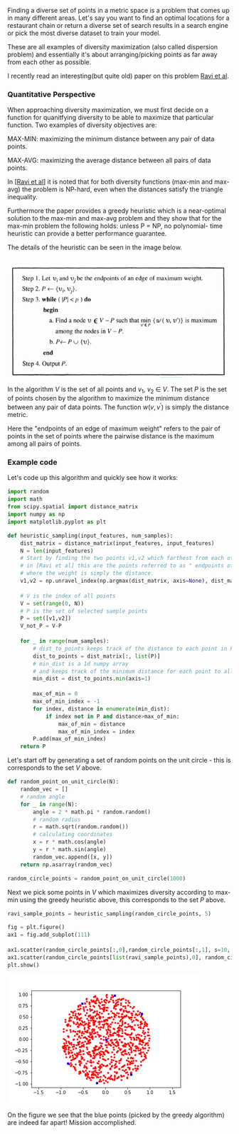 Finding a diverse set of points in a metric space is a problem that comes up in many different areas.
Let's say you want to find an optimal locations for a restaurant chain or 
return a diverse set of search results in a search engine or pick the most diverse dataset to train your model.

These are all examples of diversity maximization (also called dispersion problem) and essentially it's about arranging/picking points as far away from each other as possible.

I recently read an interesting(but quite old) paper on this problem [Ravi et al](https://www.jstor.org/stable/171673?origin=JSTOR-pdf&seq=1).

### Quantitative Perspective
When approaching diversity maximization, we must first decide on a function for quanitfying diversity to be able to maximize that particular function. Two examples of diversity objectives are:

MAX-MIN: maximizing the minimum distance between any pair of data points.

MAX-AVG: maximizing the average distance between all pairs of data points.

In [[Ravi et al](https://www.jstor.org/stable/171673?origin=JSTOR-pdf&seq=1)] it is noted that for both diversity functions (max-min and max-avg) the problem is
NP-hard, even when the distances satisfy the triangle inequality. 

Furthermore the paper provides a greedy heuristic which is a near-optimal solution to the max-min and max-avg
problem and they show that for the max-min problem the following holds: unless P = NP, no polynomial-
time heuristic can provide a better performance guarantee.

The details of the heuristic can be seen in the image below.

![ravi algorithm](/images/ravi_et_al_algo.png)

In the algorithm $V$ is the set of all points and $v_1$, $v_2$ $\in$ $V$. The set $P$ is the set of points chosen by the algorithm to maximize the minimum distance between any pair of data points. The function $w(v,v^')$ is simply the distance metric.

Here the "endpoints of an edge of maximum weight" refers to the pair of points in the set of points where the pairwise distance is the maximum among all pairs of points.

### Example code
Let's code up this algorithm and quickly see how it works:


```python
import random
import math
from scipy.spatial import distance_matrix
import numpy as np
import matplotlib.pyplot as plt
```


```python
def heuristic_sampling(input_features, num_samples):
    dist_matrix = distance_matrix(input_features, input_features)
    N = len(input_features)
    # Start by finding the two points v1,v2 which farthest from each other.
    # in [Ravi et al] this are the points referred to as " endpoints of an edge of maximum weight. "
    # where the weight is simply the distance.
    v1,v2 = np.unravel_index(np.argmax(dist_matrix, axis=None), dist_matrix.shape)

    # V is the index of all points
    V = set(range(0, N))
    # P is the set of selected sample points
    P = set([v1,v2])
    V_not_P = V-P
    
    for _ in range(num_samples):
        # dist_to_points keeps track of the distance to each point in P, from all other points.
        dist_to_points = dist_matrix[:, list(P)]
        # min_dist is a 1d numpy array
        # and keeps track of the minimum distance for each point to all possible points
        min_dist = dist_to_points.min(axis=1)

        max_of_min = 0
        max_of_min_index = -1
        for index, distance in enumerate(min_dist):
            if index not in P and distance>max_of_min:
                max_of_min = distance
                max_of_min_index = index
        P.add(max_of_min_index)
    return P
```

Let's start off by generating a set of random points on the unit circle - this is corresponds to the set $V$ above.


```python
def random_point_on_unit_circle(N):
    random_vec = []
    # random angle
    for _ in range(N):
        angle = 2 * math.pi * random.random()
        # random radius
        r = math.sqrt(random.random())
        # calculating coordinates
        x = r * math.cos(angle)
        y = r * math.sin(angle)
        random_vec.append([x, y])
    return np.asarray(random_vec)
```


```python
random_circle_points = random_point_on_unit_circle(1000)
```

Next we pick some points in $V$ which maximizes diversity according to max-min using the greedy heuristic above, this corresponds to the set $P$ above.



```python
ravi_sample_points = heuristic_sampling(random_circle_points, 5)
```


```python
fig = plt.figure()
ax1 = fig.add_subplot(111)

ax1.scatter(random_circle_points[:,0],random_circle_points[:,1], s=10, c='r', marker="o")
ax1.scatter(random_circle_points[list(ravi_sample_points),0], random_circle_points[list(ravi_sample_points),1], s=10, c='b', marker="s")
plt.show()
```


![points selected](/images/ravi_distances.png)


On the figure we see that the blue points (picked by the greedy algorithm) are indeed far apart! Mission accomplished.
